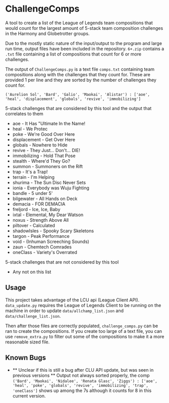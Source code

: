 # ChallengeComps

A tool to create a list of the League of Legends team compositions that would count for the largest amount of 5-stack team composition challenges in the Harmony and Globetrotter groups.

Due to the mostly static nature of the input/output to the program and large run time, output files have been included in the repository. `6+.zip` contains a `.txt` file containing a list of compositions that count for 6 or more challenges.

The output of `ChallengeComps.py` is a text file `comps.txt` containing team compositions along with the challenges that they count for. These are provided 1 per line and they are sorted by the number of challenges they count for.
```
('Aurelion Sol', 'Bard', 'Galio', 'Maokai', 'Alistar') : ['aoe', 'heal', 'displacement', 'globals', 'revive', 'immobilizing']
```

5-stack challenges that are considered by this tool and the output that correlates to them
- aoe - It Has "Ultimate In the Name!
- heal - We Protec
- poke - We're Good Over Here
- displacement - Get Over Here
- globals - Nowhere to Hide
- revive - They Just... Don't... DIE!
- immobilizing - Hold That Pose
- stealth - Where'd They Go?
- summon - Summoners on the Rift
- trap - It's a Trap!
- terrain - I'm Helping
- shurima - The Sun Disc Never Sets
- ionia - Everybody was Wuju Fighting
- bandle - 5 under 5'
- bilgewater - All Hands on Deck
- demacia - FOR DEMACIA
- freljord - Ice, Ice, Baby
- ixtal - Elemental, My Dear Watson
- noxus - Strength Above All
- piltover - Calculated
- shadowIsles - Spooky Scary Skeletons
- targon - Peak Performance
- void - (Inhuman Screeching Sounds)
- zaun - Chemtech Comrades
- oneClass - Variety's Overrated

5-stack challenges that are not considered by this tool
- Any not on this list

## Usage
This project takes advantage of the LCU api (League Client API). `data_update.py` requires the League of Legends Client to be running on the machine in order to update `data/allchamp_list.json` and `data/challenge_list.json`. 

Then after those files are correctly populated, `challenge_comps.py` can be ran to create the compositions. If you create too large of a text file, you can use `remove_extra.py` to filter out some of the compositions to make it a more reasonable sized file.

## Known Bugs
- ** Unclear if this is still a bug after CLU API update, but was seen in previous versions ** Output not always sorted properly, the comp `('Bard', 'Maokai', 'Nidalee', 'Renata Glasc', 'Ziggs') : ['aoe', 'heal', 'poke', 'globals', 'revive', 'immobilizing', 'trap', 'oneClass']` shows up among the 7s although it counts for 8 in this current version. 
